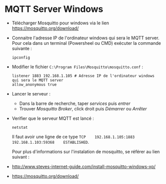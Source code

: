 # MQTT Server Windows

* Télécharger Mosquitto pour windows via le lien https://mosquitto.org/download/

* Connaitre l'adresse IP de l'ordinateur windows qui sera le MQTT server. Pour cela dans un terminal (Powersheel ou CMD) exécuter la commande suivante :
  ```
  ipconfig
  ```
* Modifier le fichier ```C:\Program Files\Mosquitto\mosquitto.conf``` :
  ```
  listener 1883 192.168.1.105 # Adresse IP de l'ordinateur windows qui sera le MQTT server
  allow_anonymous true
  ```
* Lancer le serveur :
  - Dans la barre de recherche, taper *services* puis *entrer*
  - Trouver *Mosquitto Broker*, click droit puis *Démarrer* ou *Arrêter*
* Verifier que le serveur MQTT est lancé :
  ```
  netstat
  ```
  Il faut avoir une ligne de ce type ```TCP    192.168.1.105:1883     192.168.1.103:59368    ESTABLISHED```.

  Pour plus d'informations sur l'instalation de mosquitto, se référer au lien suivant :
* http://www.steves-internet-guide.com/install-mosquitto-windows-xp/
* https://mosquitto.org/download/

